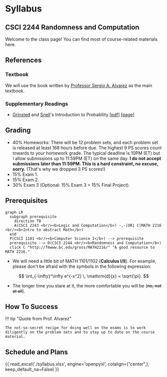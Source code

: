 # Syllabus

## CSCI 2244 Randomness and Computation

Welcome to the class page!
You can find most of course-related materials here.

## References

### Textbook

We will use the book written by [Professor Sergio A. Alvarez](http://cs.bc.edu/~alvarez/) as the main textbook.

### Supplementary Readings

* [Grinsted](http://www.swarthmore.edu/NatSci/cgrinst1/) and [Snell](https://en.wikipedia.org/wiki/J._Laurie_Snell)'s Introduction to Probability [[pdf]](https://math.dartmouth.edu/~prob/prob/prob.pdf) [[page]](https://chance.dartmouth.edu/teaching_aids/books_articles/probability_book/book.html)

## Grading

* 40% Homeworks: There will be 12 problem sets, and each problem set is released at least 168 hours before due.
The highest 9 PS scores count towards to your homework grade. The typical deadline is 10PM (ET) but I allow submissions up to 11:59PM (ET) on the same day. <b>I do not accept submissions later than 11:59PM. This is a hard constraint, no excuse, sorry.</b> (That's why we dropped 3 PS scores!)
* 15% Exam 1.
* 15% Exam 2.
* 30% Exam 3 (Optional: 15% Exam 3 + 15% Final Project).

## Prerequisites

``` mermaid
graph LR
  subgraph prerequisite
    direction TB
    A(CSCI 2243 <br/><b>Logic and Computation</b>) -.-|OR| C(MATH 2216 <br/><b>Intro to abstract Math</b>)
  end
  P(CSCI 1101 <br/><b>Computer Science I</b>) --> prerequisite
  prerequisite --> D(CSCI 2244 <br/><b>Randomness and Computation</b>)
  click C "http://fmwww.bc.edu/gross/MATH2216/" "A good resource to MATH 2216."
```

* We will need a little bit of MATH 1101/1102 (<b>Calculus I/II</b>). For example, please don't be afraid with the symbols in the following expression:

$$ \int_{-\infty}^\infty e^{-x^2} \, \mathrm{d}{x} = \sqrt{\pi}. $$

* The longer time you stare at it, the more comfortable you will be (<s>no, not at all</s>).

## How To Success

!!! tip "Quote from Prof. Alvarez"

    The not-so-secret recipe for doing well on the exams is to work diligently on the problem sets and to stay up to date on the course material.


## Schedule and Plans

{{ read_excel('./syllabus.xlsx', engine='openpyxl', colalign=("center",), keep_default_na=False) }}


